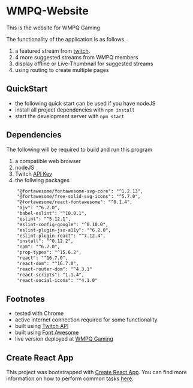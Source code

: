 # WMPQ-Website

This is the website for WMPQ Gaming 

The functionality of the application is as follows.
1. a featured stream from [twitch](https://twitch.tv).
2. 4 more suggested streams from WMPQ members
3. display offline or Live-Thumbnail for suggested streams
4. using routing to create multiple pages

## QuickStart

* the following quick start can be used if you have nodeJS
* install all project dependencies with `npm install`
* start the development server with `npm start`

## Dependencies

The following will be required to build and run this program

1. a compatible web browser
2. nodeJS
3. Twitch [API Key](https://dev.twitch.tv)
4. the follwing packages
```xml
    "@fortawesome/fontawesome-svg-core": "^1.2.13",
    "@fortawesome/free-solid-svg-icons": "^5.7.0",
    "@fortawesome/react-fontawesome": "^0.1.4",
    "ajv": "^6.7.0",
    "babel-eslint": "^10.0.1",
    "eslint": "^5.12.1",
    "eslint-config-google": "^0.10.0",
    "eslint-plugin-jsx-a11y": "^6.2.0",
    "eslint-plugin-react": "^7.12.4",
    "install": "^0.12.2",
    "npm": "^6.7.0",
    "prop-types": "^15.6.2",
    "react": "^16.7.0",
    "react-dom": "^16.7.0",
    "react-router-dom": "^4.3.1"
    "react-scripts": "1.1.4",
    "react-social-icons": "^4.1.0"
```

## Footnotes

* tested with Chrome
* active internet connection required for some functionality
* built using [Twitch API](https://dev.twitch.tv)
* built using [Font Awesome](https://fontawesome.com/)
* live version deployed at [WMPQ Gaming](https://wmpq.org)

## Create React App

This project was bootstrapped with [Create React App](https://github.com/facebookincubator/create-react-app). 
You can find more information on how to perform common tasks [here](https://github.com/facebookincubator/create-react-app/blob/master/packages/react-scripts/template/README.md).
